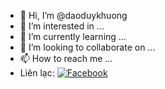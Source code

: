 - 👋 Hi, I’m @daoduykhuong
- 👀 I’m interested in ...
- 🌱 I’m currently learning ...
- 💞️ I’m looking to collaborate on ...
- 📫 How to reach me ...
- Liên lạc: 
[![Facebook](https://i.imgur.com/GRqy96ts.jpg)](https://www.facebook.com/doffi.fb)

<!---
daoduykhuong/daoduykhuong is a ✨ special ✨ repository because its `README.md` (this file) appears on your GitHub profile.
You can click the Preview link to take a look at your changes.
--->
